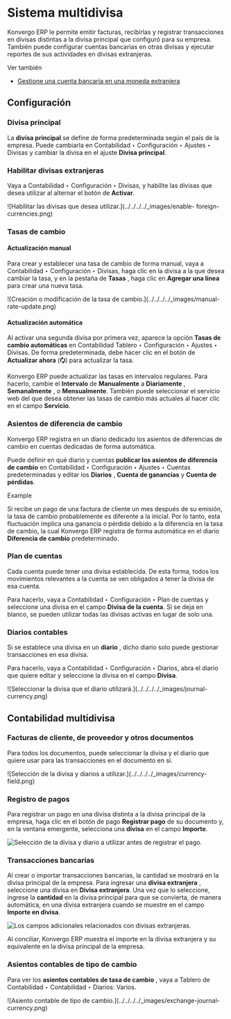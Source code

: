 # Sistema multidivisa

Konvergo ERP le permite emitir facturas, recibirlas y registrar transacciones en
divisas distintas a la divisa principal que configuró para su empresa. También
puede configurar cuentas bancarias en otras divisas y ejecutar reportes de sus
actividades en divisas extranjeras.

<div class="alert alert-secondary">
<p class="alert-title">
Ver también</p><ul>
<li><p><a href="../bank/foreign_currency">Gestione una cuenta bancaria en una moneda extranjera</a></p></li>
</ul>
</div>

## Configuración

### Divisa principal

La **divisa principal** se define de forma predeterminada según el país de la
empresa. Puede cambiarla en Contabilidad ‣ Configuración ‣ Ajustes ‣ Divisas y
cambiar la divisa en el ajuste **Divisa principal**.

### Habilitar divisas extranjeras

Vaya a Contabilidad ‣ Configuración ‣ Divisas, y habilite las divisas que
desea utilizar al alternar el botón de **Activar**.

![Habilitar las divisas que desea utilizar.](../../../../_images/enable-
foreign-currencies.png)

### Tasas de cambio

#### Actualización manual

Para crear y establecer una tasa de cambio de forma manual, vaya a
Contabilidad ‣ Configuración ‣ Divisas, haga clic en la divisa a la que desea
cambiar la tasa, y en la pestaña de **Tasas** , haga clic en **Agregar una
línea** para crear una nueva tasa.

![Creación o modificación de la tasa de cambio.](../../../../_images/manual-
rate-update.png)

#### Actualización automática

Al activar una segunda divisa por primera vez, aparece la opción **Tasas de
cambio automáticas** en Contabilidad Tablero ‣ Configuración ‣ Ajustes ‣
Divisas. De forma predeterminada, debe hacer clic en el botón de **Actualizar
ahora** (**🗘**) para actualizar la tasa.

Konvergo ERP puede actualizar las tasas en intervalos regulares. Para hacerlo, cambie
el **Intervalo** de **Manualmente** a **Diariamente** , **Semanalmente** , o
**Mensualmente**. También puede seleccionar el servicio web del que desea
obtener las tasas de cambio más actuales al hacer clic en el campo
**Servicio**.

### Asientos de diferencia de cambio

Konvergo ERP registra en un diario dedicado los asientos de diferencias de cambio en
cuentas dedicadas de forma automática.

Puede definir en qué diario y cuentas **publicar los asientos de diferencia de
cambio** en Contabilidad ‣ Configuración ‣ Ajustes ‣ Cuentas predeterminadas y
editar los **Diarios** , **Cuenta de ganancias** y **Cuenta de pérdidas**.

<div class="alert alert-success">
<p class="alert-title">
Example</p><p>Si recibe un pago de una factura de cliente un mes después de su emisión, la tasa de cambio probablemente es diferente a la inicial. Por lo tanto, esta fluctuación implica una ganancia o pérdida debido a la diferencia en la tasa de cambio, la cual Konvergo ERP registra de forma automática en el diario <b>Diferencia de cambio</b> predeterminado.</p>
</div>

### Plan de cuentas

Cada cuenta puede tener una divisa establecida. De esta forma, todos los
movimientos relevantes a la cuenta se ven obligados a tener la divisa de esa
cuenta.

Para hacerlo, vaya a Contabilidad ‣ Configuración ‣ Plan de cuentas y
seleccione una divisa en el campo **Divisa de la cuenta**. Si se deja en
blanco, se pueden utilizar todas las divisas activas en lugar de solo una.

### Diarios contables

Si se establece una divisa en un **diario** , dicho diario solo puede
gestionar transacciones en esa divisa.

Para hacerlo, vaya a Contabilidad ‣ Configuración ‣ Diarios, abra el diario
que quiere editar y seleccione la divisa en el campo **Divisa**.

![Seleccionar la divisa que el diario utilizará.](../../../../_images/journal-
currency.png)

## Contabilidad multidivisa

### Facturas de cliente, de proveedor y otros documentos

Para todos los documentos, puede seleccionar la divisa y el diario que quiere
usar para las transacciones en el documento en sí.

![Selección de la divisa y diarios a utilizar.](../../../../_images/currency-
field.png)

### Registro de pagos

Para registrar un pago en una divisa distinta a la divisa principal de la
empresa, haga clic en el botón de pago **Registrar pago** de su documento y,
en la ventana emergente, selecciona una **divisa** en el campo **Importe**.

![Selección de la divisa y diario a utilizar antes de registrar el
pago.](../../../../_images/register-payment.png)

### Transacciones bancarias

Al crear o importar transacciones bancarias, la cantidad se mostrará en la
divisa principal de la empresa. Para ingresar una **divisa extranjera** ,
seleccione una divisa en **Divisa extranjera**. Una vez que lo seleccione,
ingrese la **cantidad** en la divisa principal para que se convierta, de
manera automática, en una divisa extranjera cuando se muestre en el campo
**Importe en divisa**.

![Los campos adicionales relacionados con divisas
extranjeras.](../../../../_images/foreign-fields.png)

Al conciliar, Konvergo ERP muestra el importe en la divisa extranjera y su equivalente
en la divisa principal de la empresa.

### Asientos contables de tipo de cambio

Para ver los **asientos contables de tasa de cambio** , vaya a Tablero de
Contabilidad ‣ Contabilidad ‣ Diarios: Varios.

![Asiento contable de tipo de cambio.](../../../../_images/exchange-journal-
currency.png)

